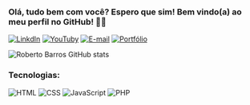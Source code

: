 ### Olá, tudo bem com você? Espero que sim! Bem vindo(a) ao meu perfil no GitHub! 👋🙂

[![LinkdIn](https://img.shields.io/badge/LinkedIn-0077B5?style=for-the-badge&logo=linkedin&logoColor=white)](https://www.linkedin.com/in/roberto-barros-2831331bb/)
[![YouTuby](https://img.shields.io/badge/YouTube-FF0000?style=for-the-badge&logo=youtube&logoColor=white)](https://www.youtube.com/channel/UCKdlRORajGh5Kv92aWQ4nSg)
[![E-mail](https://img.shields.io/badge/Gmail-D14836?style=for-the-badge&logo=gmail&logoColor=white)](https://robertobarros27esp@gmail.com)
[![Portfólio](https://img.shields.io/badge/Blogger-FF5722?style=for-the-badge&logo=blogger&logoColor=white)](https://portfolio-roberto-barros.000webhostapp.com/)

![Roberto Barros GitHub stats](https://github-readme-stats.vercel.app/api?username=robertobarross&show_icons=true&theme=dark)

### Tecnologias:

![HTML](https://img.shields.io/badge/HTML-239120?style=for-the-badge&logo=html5&logoColor=white)
![CSS](https://img.shields.io/badge/CSS-239120?&style=for-the-badge&logo=css3&logoColor=white)
![JavaScript](https://img.shields.io/badge/JavaScript-F7DF1E?style=for-the-badge&logo=javascript&logoColor=black)
![PHP](https://img.shields.io/badge/PHP-777BB4?style=for-the-badge&logo=php&logoColor=white)

